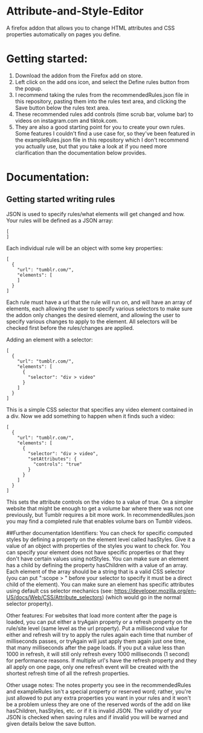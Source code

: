 # Attribute-and-Style-Editor
A firefox addon that allows you to change HTML attributes and CSS properties automatically on pages you define.

# Getting started:
1. Download the addon from the Firefox add on store.
2. Left click on the add ons icon, and select the Define rules button from the popup.
3. I recommend taking the rules from the recommendedRules.json file in this repository, pasting them into the rules text area, and clicking the Save button below the rules text area.
4. These recommended rules add controls (time scrub bar, volume bar) to videos on instagram.com and tiktok.com.
5. They are also a good starting point for you to create your own rules. Some features I couldn't find a use case for, so they've been featured in the exampleRules.json file in this repository which I don't recommend you actually use, but that you take a look at if you need more clarification than the documentation below provides.

# Documentation:
## Getting started writing rules
JSON is used to specify rules/what elements will get changed and how. Your rules will be defined as a JSON array:
```
[
]
```
Each individual rule will be an object with some key properties:
```
[
  {
    "url": "tumblr.com/",
	"elements": [
	]
  }
]
```
Each rule must have a url that the rule will run on, and will have an array of elements, each allowing the user to specify various selectors to make sure the addon only changes the desired element, and allowing the user to specify various changes to apply to the element. All selectors will be checked first before the rules/changes are applied.

Adding an element with a selector:
```
[
  {
    "url": "tumblr.com/",
	"elements": [
	  {
	    "selector": "div > video"
	  }
	]
  }
]
```
This is a simple CSS selector that specifies any video element contained in a div. Now we add something to happen when it finds such a video:
```
[
  {
    "url": "tumblr.com/",
	"elements": [
	  {
	    "selector": "div > video",
		"setAttributes": {
		  "controls": "true"
		}
	  }
	]
  }
]
```
This sets the attribute controls on the video to a value of true. On a simpler website that might be enough to get a volume bar where there was not one previously, but Tumblr requires a bit more work. In recommendedRules.json you may find a completed rule that enables volume bars on Tumblr videos.

##Further documentation
Identifiers: You can check for specific computed styles by defining a property on the element level called hasStyles. Give it a value of an object with properties of the styles you want to check for. You can specify your element does not have specific properties or that they don't have certain values using notStyles. You can make sure an element has a child by defining the property hasChildren with a value of an array. Each element of the array should be a string that is a valid CSS selector (you can put ":scope > " before your selector to specify it must be a direct child of the element). You can make sure an element has specific attributes using default css selector mechanics (see: https://developer.mozilla.org/en-US/docs/Web/CSS/Attribute_selectors) (which would go in the normal selector property).

Other features:
For websites that load more content after the page is loaded, you can put either a tryAgain property or a refresh property on the rule/site level (same level as the url property). Put a millisecond value for either and refresh will try to apply the rules again each time that number of milliseconds passes, or tryAgain will just apply them again just one time, that many milliseconds after the page loads. If you put a value less than 1000 in refresh, it will still only refresh every 1000 milliseconds (1 second) for performance reasons. If multiple url's have the refresh property and they all apply on one page, only one refresh event will be created with the shortest refresh time of all the refresh properties.

Other usage notes:
The notes property you see in the recommendedRules and exampleRules isn't a special property or reserved word; rather, you're just allowed to put any extra properties you want in your rules and it won't be a problem unless they are one of the reserved words of the add on like hasChildren, hasStyles, etc. or if it is invalid JSON. The validity of your JSON is checked when saving rules and if invalid you will be warned and given details below the save button.
